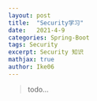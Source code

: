 ```yaml
---
layout: post
title:  "Security学习"
date:   2021-4-9
categories: Spring-Boot
tags: Security
excerpt: Security 知识
mathjax: true
author: Ike06
---
```


> todo...